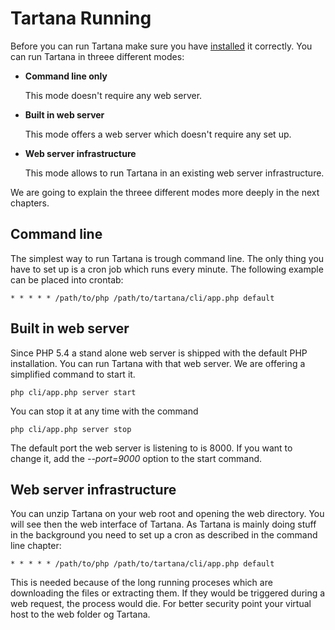 # Tartana Running

Before you can run Tartana make sure you have [installed](installation.md) it correctly.
You can run Tartana in threee different modes:

- **Command line only**

  This mode doesn't require any web server.

- **Built in web server**

  This mode offers a web server which doesn't require any set up.

- **Web server infrastructure**

  This mode allows to run Tartana in an existing web server infrastructure.

We are going to explain the threee different modes more deeply in the next chapters.

## Command line
The simplest way to run Tartana is trough command line. The only thing you have to set up is a cron job which runs every minute. The following example can be placed into crontab:

`* * * * * /path/to/php /path/to/tartana/cli/app.php default`

## Built in web server
Since PHP 5.4 a stand alone web server is shipped with the default PHP installation. You can run Tartana with that web server. We are offering a simplified command to start it.

`php cli/app.php server start`

You can stop it at any time with the command

`php cli/app.php server stop`

The default port the web server is listening to is 8000. If you want to change it, add the *--port=9000* option to the start command.

## Web server infrastructure
You can unzip Tartana on your web root and opening the web directory. You will see then the web interface of Tartana. As Tartana is mainly doing stuff in the background you need to set up a cron as described in the command line chapter:

`* * * * * /path/to/php /path/to/tartana/cli/app.php default`

This is needed because of the long running proceses which are downloading the files or extracting them. If they would be triggered during a web request, the process would die.
For better security point your virtual host to the web folder og Tartana.